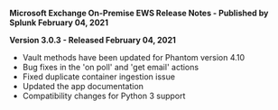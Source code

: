 **Microsoft Exchange On-Premise EWS Release Notes - Published by Splunk February 04, 2021**


**Version 3.0.3 - Released February 04, 2021**

* Vault methods have been updated for Phantom version 4.10
* Bug fixes in the 'on poll' and 'get email' actions
* Fixed duplicate container ingestion issue
* Updated the app documentation
* Compatibility changes for Python 3 support
